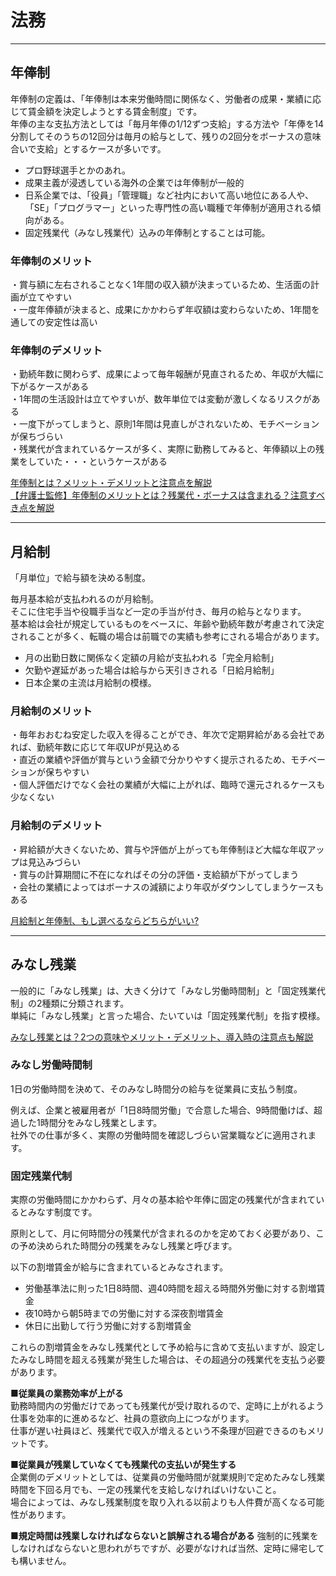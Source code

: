 # 法務

---

## 年俸制

年俸制の定義は、「年俸制は本来労働時間に関係なく、労働者の成果・業績に応じて賃金額を決定しようとする賃金制度」です。  
年俸の主な支払方法としては「毎月年俸の1/12ずつ支給」する方法や「年俸を14分割してそのうちの12回分は毎月の給与として、残りの2回分をボーナスの意味合いで支給」とするケースが多いです。  

- プロ野球選手とかのあれ。  
- 成果主義が浸透している海外の企業では年俸制が一般的  
- 日系企業では、「役員」「管理職」など社内において高い地位にある人や、「SE」「プログラマー」といった専門性の高い職種で年俸制が適用される傾向がある。  
- 固定残業代（みなし残業代）込みの年俸制とすることは可能。  

### 年俸制のメリット

・賞与額に左右されることなく1年間の収入額が決まっているため、生活面の計画が立てやすい  
・一度年俸額が決まると、成果にかかわらず年収額は変わらないため、1年間を通しての安定性は高い  

### 年俸制のデメリット

・勤続年数に関わらず、成果によって毎年報酬が見直されるため、年収が大幅に下がるケースがある  
・1年間の生活設計は立てやすいが、数年単位では変動が激しくなるリスクがある  
・一度下がってしまうと、原則1年間は見直しがされないため、モチベーションが保ちづらい  
・残業代が含まれているケースが多く、実際に勤務してみると、年俸額以上の残業をしていた・・・というケースがある  

[年俸制とは？メリット・デメリットと注意点を解説](https://biz.moneyforward.com/payroll/basic/50273/)  
[【弁護士監修】年俸制のメリットとは？残業代・ボーナスは含まれる？注意すべき点を解説](https://www.dodadsj.com/content/210415_annual-salary-system/)  

---

## 月給制

「月単位」で給与額を決める制度。  

毎月基本給が支払われるのが月給制。  
そこに住宅手当や役職手当など一定の手当が付き、毎月の給与となります。  
基本給は会社が規定しているものをベースに、年齢や勤続年数が考慮されて決定されることが多く、転職の場合は前職での実績も参考にされる場合があります。  

- 月の出勤日数に関係なく定額の月給が支払われる「完全月給制」  
- 欠勤や遅延があった場合は給与から天引きされる「日給月給制」  
- 日本企業の主流は月給制の模様。  

### 月給制のメリット

・毎年おおむね安定した収入を得ることができ、年次で定期昇給がある会社であれば、勤続年数に応じて年収UPが見込める  
・直近の業績や評価が賞与という金額で分かりやすく提示されるため、モチベーションが保ちやすい  
・個人評価だけでなく会社の業績が大幅に上がれば、臨時で還元されるケースも少なくない  

### 月給制のデメリット

・昇給額が大きくないため、賞与や評価が上がっても年俸制ほど大幅な年収アップは見込みづらい  
・賞与の計算期間に不在になればその分の評価・支給額が下がってしまう  
・会社の業績によってはボーナスの減額により年収がダウンしてしまうケースもある  

[月給制と年俸制、もし選べるならどちらがいい?](https://news.mynavi.jp/article/20180105-558908/)  

---

## みなし残業

一般的に「みなし残業」は、大きく分けて「みなし労働時間制」と「固定残業代制」の2種類に分類されます。  
単純に「みなし残業」と言った場合、たいていは「固定残業代制」を指す模様。  

[みなし残業とは？2つの意味やメリット・デメリット、導入時の注意点も解説](https://www.nec-solutioninnovators.co.jp/sp/contents/article/20210409c.html)  

### みなし労働時間制

1日の労働時間を決めて、そのみなし時間分の給与を従業員に支払う制度。  

例えば、企業と被雇用者が「1日8時間労働」で合意した場合、9時間働けば、超過した1時間分をみなし残業とします。  
社外での仕事が多く、実際の労働時間を確認しづらい営業職などに適用されます。  

### 固定残業代制

実際の労働時間にかかわらず、月々の基本給や年俸に固定の残業代が含まれているとみなす制度です。  

原則として、月に何時間分の残業代が含まれるのかを定めておく必要があり、この予め決められた時間分の残業をみなし残業と呼びます。  

以下の割増賃金が給与に含まれているとみなされます。  

- 労働基準法に則った1日8時間、週40時間を超える時間外労働に対する割増賃金  
- 夜10時から朝5時までの労働に対する深夜割増賃金  
- 休日に出勤して行う労働に対する割増賃金  

これらの割増賃金をみなし残業代として予め給与に含めて支払いますが、設定したみなし時間を超える残業が発生した場合は、その超過分の残業代を支払う必要があります。  

■**従業員の業務効率が上がる**  
勤務時間内の労働だけであっても残業代が受け取れるので、定時に上がれるよう仕事を効率的に進めるなど、社員の意欲向上につながります。  
仕事が遅い社員ほど、残業代で収入が増えるという不条理が回避できるのもメリットです。  

■**従業員が残業していなくても残業代の支払いが発生する**  
企業側のデメリットとしては、従業員の労働時間が就業規則で定めたみなし残業時間を下回る月でも、一定の残業代を支給しなければいけないこと。  
場合によっては、みなし残業制度を取り入れる以前よりも人件費が高くなる可能性があります。  

■**規定時間は残業しなければならないと誤解される場合がある**
強制的に残業をしなければならないと思われがちですが、必要がなければ当然、定時に帰宅しても構いません。  
